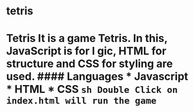 # tetris
# Tetris It is a game Tetris. In this, JavaScript is for l   gic, HTML for structure and CSS for styling are used.   #### Languages * Javascript * HTML * CSS   ```sh Double Click on index.html will run the game  ```
